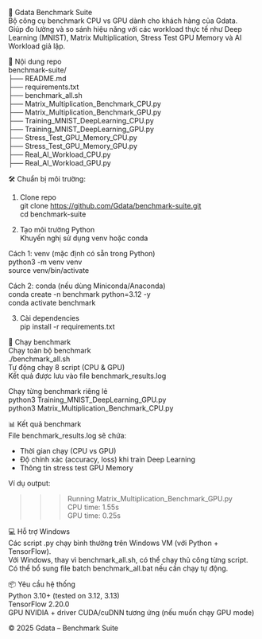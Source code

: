 🚀 Gdata Benchmark Suite   
Bộ công cụ benchmark CPU vs GPU dành cho khách hàng của Gdata.  
Giúp đo lường và so sánh hiệu năng với các workload thực tế như Deep Learning (MNIST), Matrix Multiplication, Stress Test GPU Memory và AI Workload giả lập.  

📂 Nội dung repo  
benchmark-suite/  
├── README.md  
├── requirements.txt  
├── benchmark_all.sh  
├── Matrix_Multiplication_Benchmark_CPU.py  
├── Matrix_Multiplication_Benchmark_GPU.py  
├── Training_MNIST_DeepLearning_CPU.py  
├── Training_MNIST_DeepLearning_GPU.py  
├── Stress_Test_GPU_Memory_CPU.py  
├── Stress_Test_GPU_Memory_GPU.py  
├── Real_AI_Workload_CPU.py  
├── Real_AI_Workload_GPU.py 

🛠️ Chuẩn bị môi trường:  

1. Clone repo  
git clone https://github.com/Gdata/benchmark-suite.git  
cd benchmark-suite  

2. Tạo môi trường Python  
Khuyến nghị sử dụng venv hoặc conda  

Cách 1: venv (mặc định có sẵn trong Python)  
python3 -m venv venv  
source venv/bin/activate  

Cách 2: conda (nếu dùng Miniconda/Anaconda)   
conda create -n benchmark python=3.12 -y   
conda activate benchmark  
 
3. Cài dependencies   
pip install -r requirements.txt   

🧪 Chạy benchmark   
Chạy toàn bộ benchmark   
./benchmark_all.sh   
Tự động chạy 8 script (CPU & GPU)  
Kết quả được lưu vào file benchmark_results.log  

Chạy từng benchmark riêng lẻ   
python3 Training_MNIST_DeepLearning_GPU.py   
python3 Matrix_Multiplication_Benchmark_CPU.py  

📊 Kết quả benchmark   
File benchmark_results.log sẽ chứa:   
- Thời gian chạy (CPU vs GPU)   
- Độ chính xác (accuracy, loss) khi train Deep Learning   
- Thông tin stress test GPU Memory   

Ví dụ output:   

>>> Running Matrix_Multiplication_Benchmark_GPU.py   
CPU time: 1.55s   
GPU time: 0.25s  

💻 Hỗ trợ Windows   
Các script .py chạy bình thường trên Windows VM (với Python + TensorFlow).   
Với Windows, thay vì benchmark_all.sh, có thể chạy thủ công từng script.   
Có thể bổ sung file batch benchmark_all.bat nếu cần chạy tự động.   

📦 Yêu cầu hệ thống   
Python 3.10+ (tested on 3.12, 3.13)   
TensorFlow 2.20.0   
GPU NVIDIA + driver CUDA/cuDNN tương ứng (nếu muốn chạy GPU mode)   

© 2025 Gdata – Benchmark Suite   
